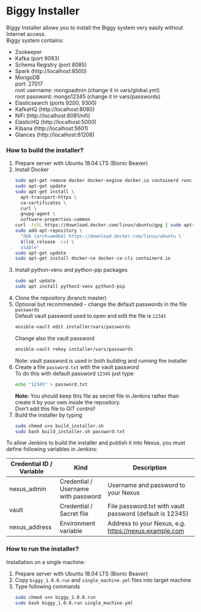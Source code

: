 # Biggy Installer

Biggy Installer allows you to install the Biggy system very easily without Internet access.  
Biggy system contains:
- Zookeeper
- Kafka (port 9093)
- Schema Registry (port 8085)
- Spark (http://localhost:8500)
- MongoDB  
  port: 27017  
  root username: mongoadmin (change it in vars/global.yml)  
  root password: mongo12345 (change it in vars/passwords)
- Elasticsearch (ports 9200, 9300)
- KafkaHQ (http://localhost:8080)
- NiFi (http://localhost:8081/nifi)
- ElasticHQ (http://localhost:5000)
- Kibana (http://localhost:5601)
- Glances (http://localhost:61208)

### How to build the installer?

1. Prepare server with Ubuntu 18.04 LTS (Bionic Beaver)
2. Install Docker
   ```bash
   sudo apt-get remove docker docker-engine docker.io containerd runc
   sudo apt-get update
   sudo apt-get install \
     apt-transport-https \
     ca-certificates \
     curl \
     gnupg-agent \
     software-properties-common
   curl -fsSL https://download.docker.com/linux/ubuntu/gpg | sudo apt-key add -
   sudo add-apt-repository \
     "deb [arch=amd64] https://download.docker.com/linux/ubuntu \
     $(lsb_release -cs) \
     stable"
   sudo apt-get update
   sudo apt-get install docker-ce docker-ce-cli containerd.io
   ```
3. Install python-venv and python-pip packages
   ```bash
   sudo apt update
   sudo apt install python3-venv python3-pip
   ```
4. Clone the repository (branch master)
5. Optional but recommended - change the default passwords in the file <code>passwords</code>  
   Default vault password used to open and edit the file is <code>12345</code>
   ```bash
   ansible-vault edit installer/vars/passwords
   ```
   Change also the vault password
   ```bash
   ansible-vault rekey installer/vars/passwords
   ```
   Note: vault password is used in both building and running the installer
6. Create a file <code>password.txt</code> with the vault password  
   To do this with default password <code>12345</code> just type:
   ```bash
   echo "12345" > password.txt
   ```
   **Note:** You should keep this file as secret file in Jenkins rather than create it by your own inside the repository.  
   Don't add this file to GIT control!
7. Build the installer by typing
   ```bash
   sudo chmod u+x build_installer.sh
   sudo bash build_installer.sh password.txt
   ```

To allow Jenkins to build the installer and publish it into Nexus, you must define following variables in Jenkins:

| Credential ID / Variable | Kind                                | Description                                              |
|--------------------------|-------------------------------------|----------------------------------------------------------|
| nexus_admin              | Credential / Username with password | Username and password to your Nexus                      |
| vault                    | Credential / Secret file            | File password.txt with vault password (default is 12345) |
| nexus_address            | Environment variable                | Address to your Nexus, e.g. https://nexus.example.com    |

### How to run the installer?

Installation on a single machine:
1. Prepare server with Ubuntu 18.04 LTS (Bionic Beaver)
2. Copy <code>biggy_1.0.0.run</code> and <code>single_machine.yml</code> files into target machine
3. Type following commands
   ```bash
   sudo chmod u+x biggy_1.0.0.run
   sudo bash biggy_1.0.0.run single_machine.yml
   ```
